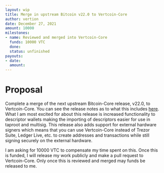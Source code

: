 ```yaml
---
layout: wip
title: Merge in upstream Bitcoin v22.0 to Vertcoin-Core
author: vertion
date: December 27, 2021
amount: 10000
milestones:
- name: Reviewed and merged into Vertcoin-Core
  funds: 10000 VTC
  done:
  status: unfinished
payouts:
- date:
  amount:
---
```

# Proposal

Complete a merge of the next upstream Bitcoin-Core release, v22.0, to Vertcoin-Core.  You can see the release notes as to what this includes [here](https://github.com/bitcoin/bitcoin/blob/master/doc/release-notes/release-notes-22.0.md).  What I am most excited for about this release is increased functionality to descriptor wallets making the importing of descriptors easier for use in taproot and multisig.   This release also adds support for external hardware signers which means that you can use Vertcoin-Core instead of Trezor Suite, Ledger Live, etc. to create addresses and transactions while still signing securely on the external hardware.

I am asking for 10000 VTC to compensate my time spent on this.  Once this is funded, I will release my work publicly and make a pull request to Vertcoin-Core.  Only once this is reviewed and merged may funds be released to me.
